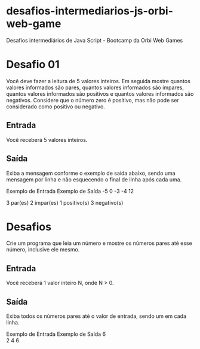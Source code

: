 # desafios-intermediarios-js-orbi-web-game
Desafios intermediários de Java Script - Bootcamp da Orbi Web Games

# Desafio 01
Você deve fazer a leitura de 5 valores inteiros. Em seguida mostre quantos valores informados são pares, quantos valores informados são ímpares, quantos valores informados são positivos e quantos valores informados são negativos. Considere que o número zero é positivo, mas não pode ser considerado como positivo ou negativo.

## Entrada
Você receberá 5 valores inteiros.

## Saída
Exiba a mensagem conforme o exemplo de saída abaixo, sendo uma mensagem por linha e não esquecendo o final de linha após cada uma.
 
Exemplo de Entrada	Exemplo de Saída
-5
0
-3
-4
12

3 par(es)
2 impar(es)
1 positivo(s)
3 negativo(s)

# Desafios
Crie um programa que leia um número e mostre os números pares até esse número, inclusive ele mesmo.

## Entrada
Você receberá 1 valor inteiro N, onde N > 0.

## Saída
Exiba todos os números pares até o valor de entrada, sendo um em cada linha. 

 
Exemplo de Entrada	Exemplo de Saída
6	
2
4
6